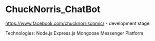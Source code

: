 # ChuckNorris_ChatBot


https://www.facebook.com/chucknorriscomic/ - development stage

Technologies:
Node.js
Express.js
Mongoose
Messenger Platform
